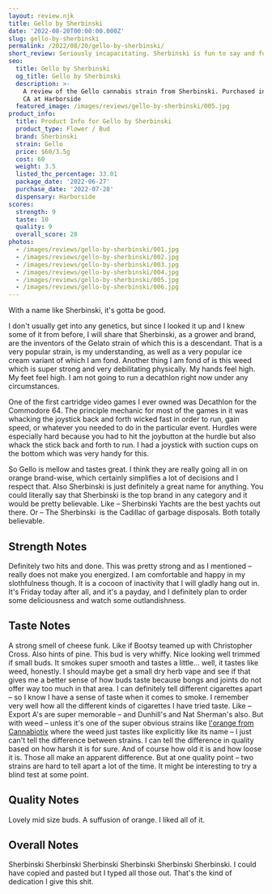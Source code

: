 ```yaml
---
layout: review.njk
title: Gello by Sherbinski
date: '2022-08-20T00:00:00.000Z'
slug: gello-by-sherbinski
permalink: /2022/08/20/gello-by-sherbinski/
short_review: Seriously incapacitating. Sherbinski is fun to say and fun to smoke.
seo:
  title: Gello by Sherbinski
  og_title: Gello by Sherbinski
  description: >-
    A review of the Gello cannabis strain from Sherbinski. Purchased in Oakland,
    CA at Harborside
  featured_image: /images/reviews/gello-by-sherbinski/005.jpg
product_info:
  title: Product Info for Gello by Sherbinski
  product_type: Flower / Bud
  brand: Sherbinski
  strain: Gello
  price: $60/3.5g
  cost: 60
  weight: 3.5
  listed_thc_percentage: 33.01
  package_date: '2022-06-27'
  purchase_date: '2022-07-28'
  dispensary: Harborside
scores:
  strength: 9
  taste: 10
  quality: 9
  overall_score: 28
photos:
  - /images/reviews/gello-by-sherbinski/001.jpg
  - /images/reviews/gello-by-sherbinski/002.jpg
  - /images/reviews/gello-by-sherbinski/003.jpg
  - /images/reviews/gello-by-sherbinski/004.jpg
  - /images/reviews/gello-by-sherbinski/005.jpg
  - /images/reviews/gello-by-sherbinski/006.jpg
---
```


With a name like Sherbinski, it's gotta be good.

I don't usually get into any genetics, but since I looked it up and I knew some of it from before, I will share that Sherbinski, as a grower and brand, are the inventors of the Gelato strain of which this is a descendant. That is a very popular strain, is my understanding, as well as a very popular ice cream variant of which I am fond. Another thing I am fond of is this weed which is super strong and very debilitating physically. My hands feel high. My feet feel high. I am not going to run a decathlon right now under any circumstances.

One of the first cartridge video games I ever owned was Decathlon for the Commodore 64. The principle mechanic for most of the games in it was whacking the joystick back and forth wicked fast in order to run, gain speed, or whatever you needed to do in the particular event. Hurdles were especially hard because you had to hit the joybutton at the hurdle but also whack the stick back and forth to run. I had a joystick with suction cups on the bottom which was very handy for this.

So Gello is mellow and tastes great. I think they are really going all in on orange brand-wise, which certainly simplifies a lot of decisions and I respect that. Also Sherbinski is just definitely a great name for anything. You could literally say that Sherbinski is the top brand in any category and it would be pretty believable. Like – Sherbinski Yachts are the best yachts out there. Or – The Sherbinski  is the Cadillac of garbage disposals. Both totally believable.

## Strength Notes

Definitely two hits and done. This was pretty strong and as I mentioned – really does not make you energized. I am comfortable and happy in my slothfulness though. It is a cocoon of inactivity that I will gladly hang out in. It's Friday today after all, and it's a payday, and I definitely plan to order some deliciousness and watch some outlandishness.

## Taste Notes

A strong smell of cheese funk. Like if Bootsy teamed up with Christopher Cross. Also hints of pine. This bud is very whiffy. Nice looking well trimmed if small buds. It smokes super smooth and tastes a little… well, it tastes like weed, honestly. I should maybe get a small dry herb vape and see if that gives me a better sense of how buds taste because bongs and joints do not offer way too much in that area. I can definitely tell different cigarettes apart – so I know I have a sense of taste when it comes to smoke. I remember very well how all the different kinds of cigarettes I have tried taste. Like – Export A's are super memorable – and Dunhill's and Nat Sherman's also. But with weed – unless it's one of the super obvious strains like [l'orange from Cannabiotix](https://dispensaryadventures.com/2021/03/28/cannabiotix-lorange/) where the weed just tastes like explicitly like its name – I just can't tell the difference between strains. I can tell the difference in quality based on how harsh it is for sure. And of course how old it is and how loose it is. Those all make an apparent difference. But at one quality point – two strains are hard to tell apart a lot of the time. It might be interesting to try a blind test at some point.

## Quality Notes

Lovely mid size buds. A suffusion of orange. I liked all of it.

## Overall Notes

Sherbinski Sherbinski Sherbinski Sherbinski Sherbinski Sherbinski. I could have copied and pasted but I typed all those out. That's the kind of dedication I give this shit.
